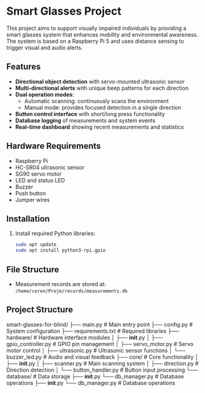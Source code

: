 # Smart Glasses Project

This project aims to support visually impaired individuals by providing a smart glasses system that enhances mobility and environmental awareness. The system is based on a Raspberry Pi 5 and uses distance sensing to trigger visual and audio alerts.

## Features

- **Directional object detection** with servo-mounted ultrasonic sensor
- **Multi-directional alerts** with unique beep patterns for each direction
- **Dual operation modes**:
  - Automatic scanning: continuously scans the environment
  - Manual mode: provides focused detection in a single direction
- **Button control interface** with short/long press functionality
- **Database logging** of measurements and system events
- **Real-time dashboard** showing recent measurements and statistics

## Hardware Requirements

- Raspberry Pi
- HC-SR04 ultrasonic sensor
- SG90 servo motor
- LED and status LED
- Buzzer
- Push button
- Jumper wires

## Installation

1. Install required Python libraries:
   ```bash
   sudo apt update
   sudo apt install python3-rpi.gpio

## File Structure

- Measurement records are stored at:  
  `/home/ceren/Proje/records/measurements.db`
  
## Project Structure
smart-glasses-for-blind/
├── main.py                     # Main entry point
├── config.py                   # System configuration
├── requirements.txt            # Required libraries
├── hardware/                   # Hardware interface modules
│   ├── __init__.py
│   ├── gpio_controller.py      # GPIO pin management
│   ├── servo_motor.py          # Servo motor control
│   ├── ultrasonic.py           # Ultrasonic sensor functions
│   └── buzzer_led.py           # Audio and visual feedback
├── core/                       # Core functionality
│   ├── __init__.py
│   ├── scanner.py              # Main scanning system
│   ├── direction.py            # Direction detection
│   └── button_handler.py       # Button input processing
└── database/                   # Data storage
    ├── __init__.py
    └── db_manager.py           # Database operations
    ├── __init__.py
    └── db_manager.py       # Database operations
